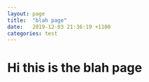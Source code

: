 ```yaml
---
layout: page
title:  "blah page"
date:   2019-12-03 21:36:19 +1100
categories: test
---
```


# Hi this is the blah page